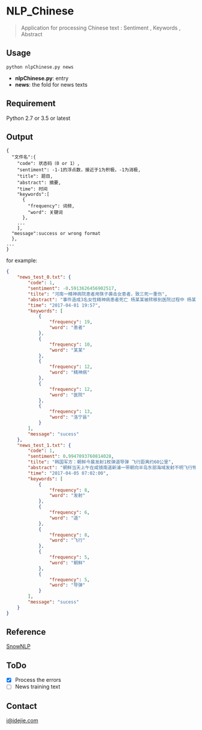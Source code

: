 # NLP_Chinese

> Application for processing Chinese text : Sentiment , Keywords , Abstract

## Usage

```shell
python nlpChinese.py news
```

- **nlpChinese.py**: entry
- **news**: the fold for news texts

## Requirement

Python 2.7 or 3.5 or latest

## Output

```
{
  "文件名":{
    "code": 状态码（0 or 1）,
   	"sentiment": -1-1的浮点数，接近于1为积极，-1为消极,
    "title": 题目,
    "abstract": 摘要,
    "time": 时间
    "keywords":[
      {
        "frequency": 词频,
    	"word": 关键词
      },
    ...
    ],
  "message":success or wrong format
  },
...
}
```



for example:

```json
{
    "news_test_0.txt": {  
        "code": 1,
        "sentiment": -0.5913626456902517,
        "tilte": "河南一精神病院患者用筷子袭击女患者，致三死一重伤",
        "abstract": "事件造成3名女性精神病患者死亡 杨某某被转移到医院过程中 杨某某家属与大众医院联系 并与医院工作人员一同将杨某某转移安置到该院“四防”病区 63岁的女患者云某某已死亡 ",
        "time": "2017-04-01 19:57",
        "keywords": [
            {
                "frequency": 19,
                "word": "患者"
            },
            {
                "frequency": 10,
                "word": "某某"
            },
            {
                "frequency": 12,
                "word": "精神病"
            },
            {
                "frequency": 12,
                "word": "医院"
            },
            {
                "frequency": 13,
                "word": "洛宁县"
            }
        ],
        "message": "sucess"
    },
    "news_test_1.txt": {
        "code": 1,
        "sentiment": 0.9947093760814028,
        "tilte": "韩国军方：朝鲜今晨发射1枚弹道导弹 飞行距离约60公里",
        "abstract": "朝鲜当天上午在咸镜南道新浦一带朝向半岛东部海域发射不明飞行物 因此当天发射的飞行物为潜射导弹的可能性较小 该飞行物为1枚弹道导弹 这是朝鲜于3月22日发射弹道导弹遭失败后时隔14天再次发射飞行物 朝方当天上午6时40分许发射的该飞行物 ",
        "time": "2017-04-05 07:02:00",
        "keywords": [
            {
                "frequency": 8,
                "word": "发射"
            },
            {
                "frequency": 6,
                "word": "道"
            },
            {
                "frequency": 8,
                "word": "飞行"
            },
            {
                "frequency": 5,
                "word": "朝鲜"
            },
            {
                "frequency": 5,
                "word": "导弹"
            }
        ],
        "message": "sucess"
    }
}
```



## Reference

[SnowNLP](https://github.com/isnowfy/snownlp)

## ToDo

- [x] Process the errors
- [ ] News training text

## Contact

i@idejie.com